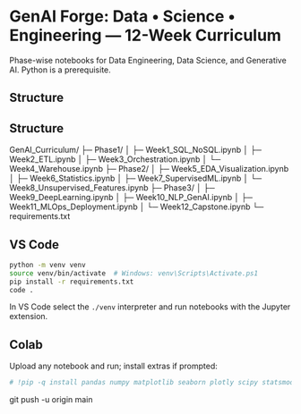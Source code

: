 
# GenAI Forge: Data • Science • Engineering — 12-Week Curriculum

Phase-wise notebooks for Data Engineering, Data Science, and Generative AI. Python is a prerequisite.

## Structure
## Structure
GenAI_Curriculum/
├─ Phase1/
│  ├─ Week1_SQL_NoSQL.ipynb
│  ├─ Week2_ETL.ipynb
│  ├─ Week3_Orchestration.ipynb
│  └─ Week4_Warehouse.ipynb
├─ Phase2/
│  ├─ Week5_EDA_Visualization.ipynb
│  ├─ Week6_Statistics.ipynb
│  ├─ Week7_SupervisedML.ipynb
│  └─ Week8_Unsupervised_Features.ipynb
├─ Phase3/
│  ├─ Week9_DeepLearning.ipynb
│  ├─ Week10_NLP_GenAI.ipynb
│  ├─ Week11_MLOps_Deployment.ipynb
│  └─ Week12_Capstone.ipynb
└─ requirements.txt

## VS Code
```bash
python -m venv venv
source venv/bin/activate  # Windows: venv\Scripts\Activate.ps1
pip install -r requirements.txt
code .
```
In VS Code select the `./venv` interpreter and run notebooks with the Jupyter extension.

## Colab
Upload any notebook and run; install extras if prompted:
```python
# !pip -q install pandas numpy matplotlib seaborn plotly scipy statsmodels scikit-learn duckdb prefect mlflow
```

 git push -u origin main